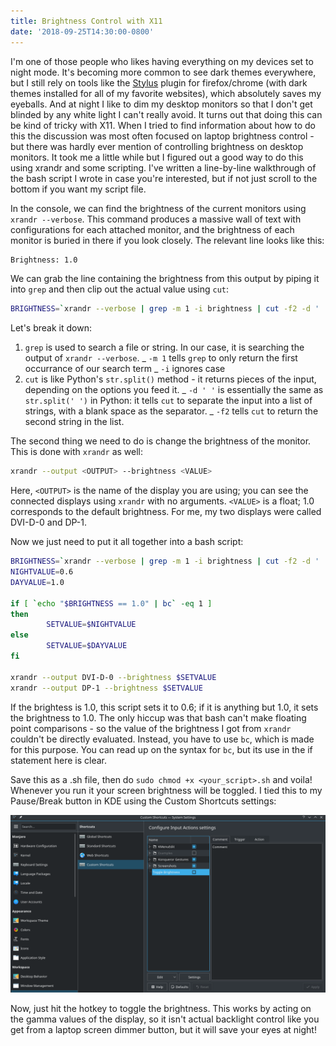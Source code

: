 ```yaml
---
title: Brightness Control with X11
date: '2018-09-25T14:30:00-0800'
---
```


I'm one of those people who likes having everything on my devices set to night mode. It's becoming
more common to see dark themes everywhere, but I still rely on tools like the
[Stylus](https://chrome.google.com/webstore/detail/stylus/clngdbkpkpeebahjckkjfobafhncgmne?hl=en)
plugin for firefox/chrome (with dark themes installed for all of my favorite websites), which
absolutely saves my eyeballs. And at night I like to dim my desktop monitors so that I don't get
blinded by any white light I can't really avoid. It turns out that doing this can be kind of tricky
with X11. When I tried to find information about how to do this the discussion was most often
focused on laptop brightness control - but there was hardly ever mention of controlling brightness
on desktop monitors. It took me a little while but I figured out a good way to do this using xrandr
and some scripting. I've written a line-by-line walkthrough of the bash script I wrote in case
you're interested, but if not just scroll to the bottom if you want my script file.

In the console, we can find the brightness of the current monitors using `xrandr --verbose`. This
command produces a massive wall of text with configurations for each attached monitor, and the
brightness of each monitor is buried in there if you look closely. The relevant line looks like
this:

```txt
Brightness: 1.0
```

We can grab the line containing the brightness from this output by piping it into `grep` and then
clip out the actual value using `cut`:

```bash
BRIGHTNESS=`xrandr --verbose | grep -m 1 -i brightness | cut -f2 -d ' '`
```

Let's break it down:

1. `grep` is used to search a file or string. In our case, it is searching the output of `xrandr --verbose`.
   _ `-m 1` tells `grep` to only return the first occurrance of our search term
   _ `-i` ignores case
2. `cut` is like Python's `str.split()` method - it returns pieces of the input, depending on the
   options you feed it.
   _ `-d ' '` is essentially the same as `str.split(' ')` in Python: it tells `cut` to separate the
   input into a list of strings, with a blank space as the separator.
   _ `-f2` tells `cut` to return the second string in the list.

The second thing we need to do is change the brightness of the monitor. This is done with `xrandr` as well:

```bash
xrandr --output <OUTPUT> --brightness <VALUE>
```

Here, `<OUTPUT>` is the name of the display you are using; you can see the connected displays using
`xrandr` with no arguments. `<VALUE>` is a float; 1.0 corresponds to the default brightness. For me,
my two displays were called DVI-D-0 and DP-1.

Now we just need to put it all together into a bash script:

```bash
BRIGHTNESS=`xrandr --verbose | grep -m 1 -i brightness | cut -f2 -d ' '`
NIGHTVALUE=0.6
DAYVALUE=1.0

if [ `echo "$BRIGHTNESS == 1.0" | bc` -eq 1 ]
then
        SETVALUE=$NIGHTVALUE
else
        SETVALUE=$DAYVALUE
fi

xrandr --output DVI-D-0 --brightness $SETVALUE
xrandr --output DP-1 --brightness $SETVALUE
```

If the brightess is 1.0, this script sets it to 0.6; if it is anything but 1.0, it sets the
brightness to 1.0. The only hiccup was that bash can't make floating point comparisons - so the
value of the brightness I got from `xrandr` couldn't be directly evaluated. Instead, you have to use
`bc`, which is made for this purpose. You can read up on the syntax for `bc`, but its use in the if
statement here is clear.

Save this as a .sh file, then do `sudo chmod +x <your_script>.sh` and voila! Whenever you run it
your screen brightness will be toggled. I tied this to my Pause/Break button in KDE using the Custom
Shortcuts settings:

![Screenshot showing brightness control in KDE.](./Screenshot_20180925_221931.png)

Now, just hit the hotkey to toggle the brightness. This works by acting on the gamma values of the
display, so it isn't actual backlight control like you get from a laptop screen dimmer button, but
it will save your eyes at night!
